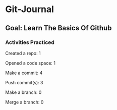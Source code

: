 # Git-Journal
## Goal: Learn The Basics Of Github
### Activities Practiced
Created a repo: 1

Opened a code space: 1

Make a commit: 4

Push commit(s): 3

Make a branch: 0

Merge a branch: 0
